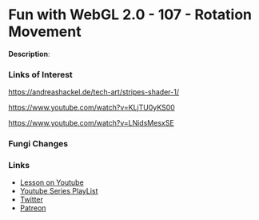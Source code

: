 # Fun with WebGL 2.0 - 107 - Rotation Movement
**Description**:


### Links of Interest
https://andreashackel.de/tech-art/stripes-shader-1/

https://www.youtube.com/watch?v=KLjTU0yKS00

https://www.youtube.com/watch?v=LNidsMesxSE

### Fungi Changes


### Links
* [Lesson on Youtube]()
* [Youtube Series PlayList](https://www.youtube.com/playlist?list=PLMinhigDWz6emRKVkVIEAaePW7vtIkaIF)
* [Twitter](https://twitter.com/SketchpunkLabs)
* [Patreon](https://www.patreon.com/sketchpunk)